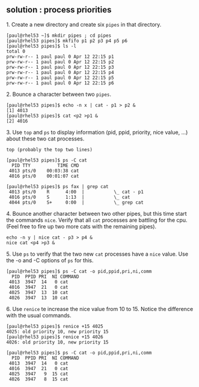## solution : process priorities

1\. Create a new directory and create six `pipes` in that directory.

    [paul@rhel53 ~]$ mkdir pipes ; cd pipes
    [paul@rhel53 pipes]$ mkfifo p1 p2 p3 p4 p5 p6
    [paul@rhel53 pipes]$ ls -l
    total 0
    prw-rw-r-- 1 paul paul 0 Apr 12 22:15 p1
    prw-rw-r-- 1 paul paul 0 Apr 12 22:15 p2
    prw-rw-r-- 1 paul paul 0 Apr 12 22:15 p3
    prw-rw-r-- 1 paul paul 0 Apr 12 22:15 p4
    prw-rw-r-- 1 paul paul 0 Apr 12 22:15 p5
    prw-rw-r-- 1 paul paul 0 Apr 12 22:15 p6

2\. Bounce a character between two `pipes`.

    [paul@rhel53 pipes]$ echo -n x | cat - p1 > p2 &
    [1] 4013
    [paul@rhel53 pipes]$ cat <p2 >p1 &
    [2] 4016

3\. Use `top` and `ps` to display information (pid, ppid, priority, nice
value, \...) about these two cat processes.

    top (probably the top two lines)

    [paul@rhel53 pipes]$ ps -C cat
      PID TTY          TIME CMD
     4013 pts/0    00:03:38 cat
     4016 pts/0    00:01:07 cat

    [paul@rhel53 pipes]$ ps fax | grep cat
     4013 pts/0    R      4:00  |           \_ cat - p1
     4016 pts/0    S      1:13  |           \_ cat
     4044 pts/0    S+     0:00  |           \_ grep cat

4\. Bounce another character between two other pipes, but this time
start the commands `nice`. Verify that all `cat` processes are battling
for the cpu. (Feel free to fire up two more cats with the remaining
pipes).

    echo -n y | nice cat - p3 > p4 &
    nice cat <p4 >p3 &

5\. Use `ps` to verify that the two new `cat` processes have a `nice`
value. Use the -o and -C options of `ps` for this.

    [paul@rhel53 pipes]$ ps -C cat -o pid,ppid,pri,ni,comm
      PID  PPID PRI  NI COMMAND
     4013  3947  14   0 cat
     4016  3947  21   0 cat
     4025  3947  13  10 cat
     4026  3947  13  10 cat

6\. Use `renice` te increase the nice value from 10 to 15. Notice the
difference with the usual commands.

    [paul@rhel53 pipes]$ renice +15 4025
    4025: old priority 10, new priority 15
    [paul@rhel53 pipes]$ renice +15 4026
    4026: old priority 10, new priority 15

    [paul@rhel53 pipes]$ ps -C cat -o pid,ppid,pri,ni,comm
      PID  PPID PRI  NI COMMAND
     4013  3947  14   0 cat
     4016  3947  21   0 cat
     4025  3947   9  15 cat
     4026  3947   8  15 cat
